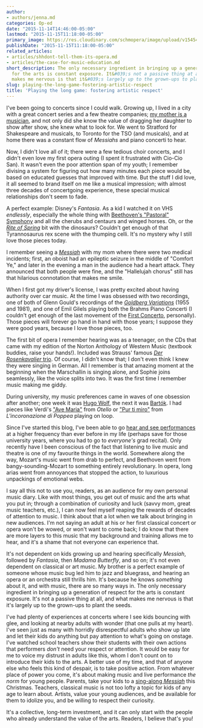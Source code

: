 ```yaml
---
author:
- authors/jenna.md
categories: Op-ed
date: "2015-11-14T14:46:00-05:00"
lastmod: "2015-11-15T11:18:00-05:00"
primary_image: https://res.cloudinary.com/schmopera/image/upload/v1545409169/media/webhook-uploads/1447534683353/2015-11-14---WateringPlants.jpg.jpg
publishDate: "2015-11-15T11:18:00-05:00"
related_articles:
- articles/shhdont-tell-them-its-opera.md
- articles/the-case-for-music-education.md
short_description: The only necessary ingredient in bringing up a generation of respect
  for the arts is constant exposure. It&#039;s not a passive thing at all, and what
  makes me nervous is that it&#039;s largely up to the grown-ups to plant the seeds.
slug: playing-the-long-game-fostering-artistic-respect
title: 'Playing the long game: fostering artistic respect'
---
```


I've been going to concerts since I could walk. Growing up, I lived in a city with a great concert series and a few theatre companies; [my mother is a musician](/talking-with-voice-teachers-or-meet-my-mother/), and not only did she know the value of dragging her daughter to show after show, she knew what to look for. We went to Stratford for Shakespeare and musicals, to Toronto for the TSO (and musicals), and at home there was a constant flow of *Messiahs* and piano concerti to hear.

Now, I didn't love all of it; there were a few tedious choir concerts, and I didn't even love my first opera outing (I spent it frustrated with Cio-Cio San). It wasn't even the poor attention span of my youth; I remember divising a system for figuring out how many minutes each piece would be, based on educated guesses that improved with time. But the stuff I did love, it all seemed to brand itself on me like a musical impression; with almost three decades of concertgoing experience, these special musical relationships don't seem to fade.

A perfect example: Disney's *Fantasia*. As a kid I watched it on VHS *endlessly*, especially the whole thing with [Beethoven's "Pastoral" Symphony](https://vimeo.com/85093232) and all the cherubs and centaurs and winged horses. Oh, or the [*Rite of Spring*](https://vimeo.com/44676300) bit with the dinosaurs? Couldn't get enough of that Tyrannosaurus rex scene with the thumping celli. It's no mystery why I still love those pieces today.

I remember seeing a [*Messiah*](https://www.youtube.com/watch?v=ZuGSOkYWfDQ) with my mom where there were two medical incidents; first, an oboist had an epileptic seizure in the middle of "Comfort Ye," and later in the evening a man in the audience had a heart attack. They announced that both people were fine, and the "Hallelujah chorus" still has that hilarious connotation that makes me smile.

When I first got my driver's license, I was pretty excited about having authority over car music. At the time I was obsessed with two recordings, one of both of Glenn Gould's recordings of the [*Goldberg Variations*](https://www.youtube.com/watch?v=Ah392lnFHxM) (1955 and 1981), and one of Emil Gilels playing both the Brahms Piano Concerti (I couldn't get enough of the last movement of the [First Concerto]((https://www.youtube.com/watch?v=CqYzBCk_tm4&feature=youtu.be)), personally). Those pieces will forever go hand in hand with those years; I suppose they were good years, because I love those pieces, too.

The first bit of opera I remember hearing was as a teenager, on the CDs that came with my edition of the Norton Anthology of Western Music (textbook buddies, raise your hands!). Included was Strauss' famous [*Der Rosenkavalier* trio](https://www.youtube.com/watch?v=KdHjUZLe5W8). Of course, I didn't know that; I don't even think I knew they were singing in German. All I remember is that amazing moment at the beginning when the Marschallin is singing alone, and Sophie joins seamlessly, like the voice splits into two. It was the first time I remember music making me giddy. 

During university, my music preferences came in waves of one obsession after another; one week it was [Hugo Wolf](https://www.youtube.com/watch?v=tkuQi_PS1hE), the next it was [Bartók](https://www.youtube.com/watch?v=FMTuOsGE9ho). I had pieces like Verdi's ["Ave Maria"](https://www.youtube.com/watch?v=Z9nrtFkj6Bo) from *Otello* or ["Pur ti miro"](https://www.youtube.com/watch?v=-26AS6DhHbY) from *L'incoronazione di Poppea* playing on loop. 

Since I've started this blog, I've been able to go [hear and see performances](/categories/reviews/) at a higher frequency than ever before in my life (perhaps save for those university years, where you had to go to *everyone's* grad recital). Only recently have I been conscious of the fact that listening to live music and theatre is one of my favourite things in the world. Somewhere along the way, Mozart's music went from drab to perfect, and Beethoven went from bangy-sounding-Mozart to something entirely revolutionary. In opera, long arias went from annoyances that stopped the action, to luxurious unpackings of emotional webs.

I say all this not to use you, readers, as an audience for my own personal music diary. Like with most things, you get out of music and the arts what you put in; through a combination of curiosity and luck (savvy mom, great music teachers, etc.), I can now feel myself reaping the rewards of decades of attention to music. I think about that a lot when we talk about bringing in new audiences. I'm not saying an adult at his or her first classical concert or opera won't be wowed, or won't want to come back; I do know that there are more layers to this music that my background and training allows me to hear, and it's a shame that not everyone can experience that. 

It's not dependent on kids growing up and hearing specifically *Messiah*, followed by *Fantasia*, then *Madama Butterfly*, and so on; it's not even dependent on classical or art music. My brother is a perfect example of someone whose music bug led him to jazz and bluegrass, and hearing an opera or an orchestra still thrills him. It's because he knows *something* about it, and with music, there are so many ways in. The only necessary ingredient in bringing up a generation of respect for the arts is constant exposure. It's not a passive thing at all, and what makes me nervous is that it's largely up to the grown-ups to plant the seeds. 

I've had plenty of experiences at concerts where I see kids bouncing with glee, and looking at nearby adults with wonder (that one pulls at my heart). I've seen just as many with horridly disrespectful adults who show up late and let their kids do anything but pay attention to what's going on onstage. I've watched school teachers show their students with their own actions that performers *don't* need your respect or attention. It would be easy for me to voice my distrust in adults like this, whom I don't count on to introduce their kids to the arts. A better use of my time, and that of anyone else who feels this kind of despair, is to take positive action. From whatever place of power you come, it's about making music and live performance *the norm* for young people. Parents, take your kids to a [sing-along *Messiah*](http://www.tafelmusik.org/concert-calendar/concert/sing-along-messiah-massey-hall-0) this Christmas. Teachers, classical music is not too lofty a topic for kids of any age to learn about. Artists, value your young audiences, and be available for them to idolize you, and be willing to respect their curiosity.

It's a collective, long-term investment, and it can only start with the people who already understand the value of the arts. Readers, I believe that's you!
